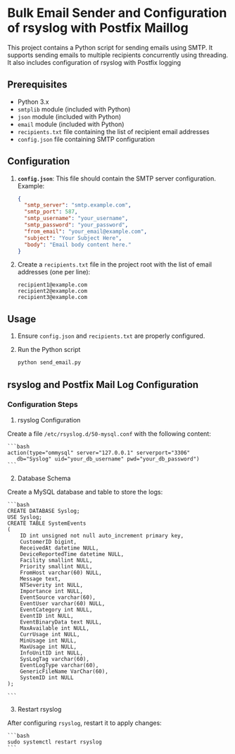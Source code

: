 # Bulk Email Sender and Configuration of rsyslog with Postfix Maillog

This project contains a Python script for sending emails using SMTP. It supports sending emails to multiple recipients concurrently using threading. It also includes configuration of rsyslog with Postfix logging 

## Prerequisites

- Python 3.x
- `smtplib` module (included with Python)
- `json` module (included with Python)
- `email` module (included with Python)
- `recipients.txt` file containing the list of recipient email addresses
- `config.json` file containing SMTP configuration

## Configuration

1. **`config.json`**: 
   This file should contain the SMTP server configuration. Example:
   ```json
   {
     "smtp_server": "smtp.example.com",
     "smtp_port": 587,
     "smtp_username": "your_username",
     "smtp_password": "your_password",
     "from_email": "your_email@example.com",
     "subject": "Your Subject Here",
     "body": "Email body content here."
   }
   ```
   
2. Create a `recipients.txt` file in the project root with the list of email addresses (one per line):
	
	```plaintext
	recipient1@example.com
	recipient2@example.com
	recipient3@example.com
	```

## Usage

1. Ensure `config.json` and `recipients.txt` are properly configured.
     
2. Run the Python script

	```bash
	python send_email.py
	```
	
## rsyslog and Postfix Mail Log Configuration

### Configuration Steps

1. rsyslog Configuration

Create a file `/etc/rsyslog.d/50-mysql.conf` with the following content:

	```bash
	action(type="ommysql" server="127.0.0.1" serverport="3306"
       db="Syslog" uid="your_db_username" pwd="your_db_password")
	```
	
2. Database Schema

Create a MySQL database and table to store the logs:

	```bash
	CREATE DATABASE Syslog;
	USE Syslog;
	CREATE TABLE SystemEvents
	(
		ID int unsigned not null auto_increment primary key,
		CustomerID bigint,
		ReceivedAt datetime NULL,
		DeviceReportedTime datetime NULL,
		Facility smallint NULL,
		Priority smallint NULL,
		FromHost varchar(60) NULL,
		Message text,
		NTSeverity int NULL,
		Importance int NULL,
		EventSource varchar(60),
		EventUser varchar(60) NULL,
		EventCategory int NULL,
		EventID int NULL,
		EventBinaryData text NULL,
		MaxAvailable int NULL,
		CurrUsage int NULL,
		MinUsage int NULL,
		MaxUsage int NULL,
		InfoUnitID int NULL,
		SysLogTag varchar(60),
		EventLogType varchar(60),
		GenericFileName VarChar(60),
		SystemID int NULL
	);
	
	```
	
3. Restart rsyslog

After configuring `rsyslog`, restart it to apply changes:

	```bash
	sudo systemctl restart rsyslog
	```